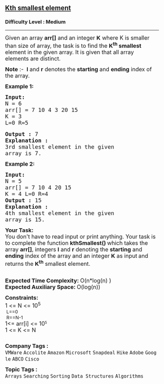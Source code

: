 <h2><a href="https://www.geeksforgeeks.org/problems/kth-smallest-element5635/1?utm_source=geeksforgeeks&utm_medium=ml_article_practice_tab&utm_campaign=article_practice_tab">Kth smallest element</a></h2><h3>Difficulty Level : Medium</h3><hr><div class="problems_problem_content__Xm_eO"><p><span style="font-size: 18px;">Given an array <strong>arr[]</strong> and an integer&nbsp;<strong>K</strong> where K is smaller than size of array, the task is to find the <strong>K<sup>th</sup> smallest</strong> element in the given array. It is given that all array elements are distinct.</span></p>
<p><span style="font-size: 18px;"><strong>Note</strong> :-&nbsp;&nbsp;<strong>l</strong>&nbsp;and&nbsp;<strong>r</strong>&nbsp;denotes the&nbsp;<strong>starting</strong>&nbsp;and&nbsp;<strong>ending</strong>&nbsp;index of the array.</span></p>
<p><span style="font-size: 18px;"><strong>Example 1:</strong></span></p>
<pre><span style="font-size: 18px;"><strong>Input:</strong></span>
<span style="font-size: 18px;">N = 6
arr[] = 7 10 4 3 20 15
K = 3<br>L=0 R=5<br></span>
<span style="font-size: 18px;"><strong>Output :</strong> 7</span>
<strong><span style="font-size: 18px;">Explanation :</span></strong>
<span style="font-size: 18px;">3rd smallest element in the given 
array is 7.</span>
</pre>
<p><span style="font-size: 18px;"><strong>Example 2:</strong></span></p>
<pre><span style="font-size: 18px;"><strong>Input:</strong></span>
<span style="font-size: 18px;">N = 5
arr[] = 7 10 4 20 15
K = 4 L=0 R=4</span>
<span style="font-size: 18px;"><strong>Output :</strong> 15</span>
<strong><span style="font-size: 18px;">Explanation :</span></strong>
<span style="font-size: 18px;">4th smallest element in the given 
array is 15.</span></pre>
<div><span style="font-size: 18px;"><strong>Your&nbsp;Task:</strong><br>You don't have to read input or print anything. Your task is to complete the function&nbsp;<strong>kthSmallest() </strong>which takes the array <strong>arr[]</strong>, integers&nbsp;<strong>l</strong>&nbsp;and&nbsp;<strong>r</strong>&nbsp;denoting the <strong>starting</strong> and <strong>ending</strong> index of the array&nbsp;and an integer <strong>K</strong>&nbsp;as input<strong>&nbsp;</strong>and returns the <strong>K<sup>th</sup></strong> smallest element. </span></div>
<div>&nbsp;</div>
<div>&nbsp;</div>
<div><span style="font-size: 18px;"><strong>Expected Time Complexity: </strong>O(n*log(n) )</span></div>
<div><span style="font-size: 18px;"><strong>Expected Auxiliary Space: </strong>O(log(n))</span></div>
<p><span style="font-size: 18px;"><strong>Constraints:</strong><br>1 &lt;= N &lt;= 10<sup>5<br>&nbsp;L==0<br>&nbsp;R==N-1<br></sup></span><span style="font-size: 18px;">1&lt;= arr[i] &lt;= 10</span><sup>5<br></sup><span style="font-size: 18px;">1 &lt;= K &lt;= N</span><br>&nbsp;</p></div><p><span style=font-size:18px><strong>Company Tags : </strong><br><code>VMWare</code>&nbsp;<code>Accolite</code>&nbsp;<code>Amazon</code>&nbsp;<code>Microsoft</code>&nbsp;<code>Snapdeal</code>&nbsp;<code>Hike</code>&nbsp;<code>Adobe</code>&nbsp;<code>Google</code>&nbsp;<code>ABCO</code>&nbsp;<code>Cisco</code>&nbsp;<br><p><span style=font-size:18px><strong>Topic Tags : </strong><br><code>Arrays</code>&nbsp;<code>Searching</code>&nbsp;<code>Sorting</code>&nbsp;<code>Data Structures</code>&nbsp;<code>Algorithms</code>&nbsp;